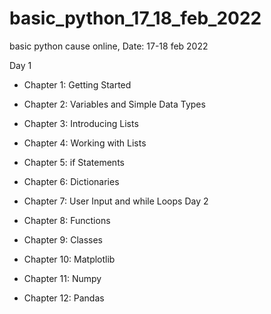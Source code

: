 # basic_python_17_18_feb_2022
basic python cause online, Date: 17-18 feb 2022

Day 1

- Chapter 1: Getting Started 
- Chapter 2: Variables and Simple Data Types 
- Chapter 3: Introducing Lists
- Chapter 4: Working with Lists 
- Chapter 5: if Statements 
- Chapter 6: Dictionaries 
- Chapter 7: User Input and while Loops 
Day 2

- Chapter 8: Functions 
- Chapter 9: Classes
- Chapter 10: Matplotlib
- Chapter 11: Numpy
- Chapter 12: Pandas

